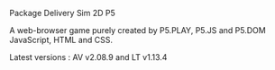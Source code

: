Package Delivery Sim 2D P5

A web-browser game purely created by P5.PLAY, P5.JS and P5.DOM
JavaScript, HTML and CSS.


Latest versions : 
AV v2.08.9 and 
LT v1.13.4

